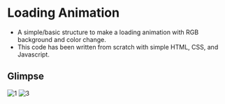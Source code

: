 # Loading Animation

* A simple/basic structure to make a loading animation with RGB background and color change.
* This code has been written from scratch with simple HTML, CSS, and Javascript.


## Glimpse

![1](https://user-images.githubusercontent.com/79959361/172992198-4c96727f-bfc4-4c84-9a24-5989603493b6.png)
![3](https://user-images.githubusercontent.com/79959361/172992232-7f26b0fe-ac53-46a3-9a16-620173d20e65.png)
